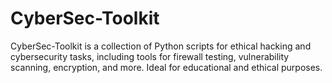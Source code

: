 # CyberSec-Toolkit
CyberSec-Toolkit is a collection of Python scripts for ethical hacking and cybersecurity tasks, including tools for firewall testing, vulnerability scanning, encryption, and more. Ideal for educational and ethical purposes.
